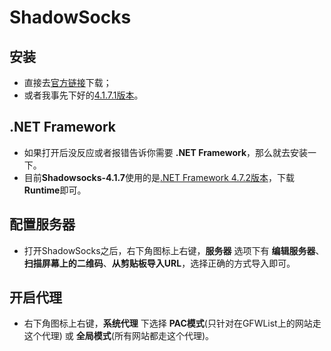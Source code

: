 # ShadowSocks
## 安装
- 直接去[官方链接](https://github.com/shadowsocks/shadowsocks-windows/releases)下载；
- 或者我事先下好的[4.1.7.1版本](Shadowsocks-4.1.7.1.zip)。

## .NET Framework
- 如果打开后没反应或者报错告诉你需要 **.NET Framework**，那么就去安装一下。
- 目前**Shadowsocks-4.1.7**使用的是[.NET Framework 4.7.2版本](https://dotnet.microsoft.com/download/dotnet-framework/net472)，下载**Runtime**即可。

## 配置服务器
- 打开ShadowSocks之后，右下角图标上右键，**服务器** 选项下有 **编辑服务器**、**扫描屏幕上的二维码**、**从剪贴板导入URL**，选择正确的方式导入即可。

## 开启代理
- 右下角图标上右键，**系统代理** 下选择 **PAC模式**(只针对在GFWList上的网站走这个代理) 或 **全局模式**(所有网站都走这个代理)。